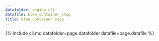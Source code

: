 ```yaml
---
datafolder: engine-cli
datafile: klee_container_stop
title: klee container stop
---
```

{% include cli.md datafolder=page.datafolder datafile=page.datafile %}
